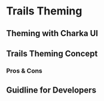 # Trails Theming
## Theming with Charka UI
## Trails Theming Concept
### Pros & Cons
## Guidline for Developers

